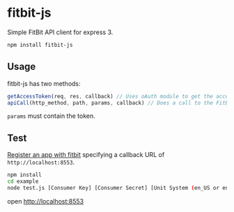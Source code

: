 # fitbit-js

Simple FitBit API client for express 3.

``` bash
npm install fitbit-js
```

## Usage

fitbit-js has two methods:

```javascript
getAccessToken(req, res, callback) // Uses oAuth module to get the access_token
apiCall(http_method, path, params, callback) // Does a call to the FitBit API.
```

`params` must contain the token.

## Test

[Register an app with fitbit](https://dev.fitbit.com/apps/new) specifying a
callback URL of `http://localhost:8553`.

```bash
npm install
cd example
node test.js [Consumer Key] [Consumer Secret] [Unit System (en_US or en_GB)](optional. Defaults to metric units)
```

open [http://localhost:8553](http://localhost:8553)
